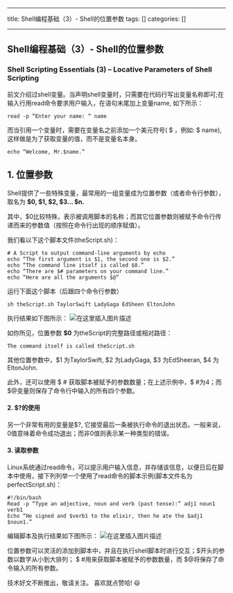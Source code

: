 
--- 
title:  Shell编程基础（3）- Shell的位置参数 
tags: []
categories: [] 

---
## Shell编程基础（3）- Shell的位置参数

### Shell Scripting Essentials (3) – Locative Parameters of Shell Scripting

前文介绍过shell变量。当声明shell变量时，只需要在代码行写出变量名称即可;在输入行用read命令要求用户输入，在语句末尾加上变量name, 如下所示：

```
read -p “Enter your name: “ name

```

而当引用一个变量时，需要在变量名之前添加一个美元符号( $ ，例如: $ name),这样做是为了获取变量的值，而不是变量名本身。

```
echo “Welcome, Mr.$name.”

```

## 1. 位置参数

Shell提供了一些特殊变量，最常用的一组变量成为位置参数（或者命令行参数），取名为 **$0, $1, $2, $3… $n.**

其中，$0比较特殊，表示被调用脚本的名称；而其它位置参数则被赋予命令行传递而来的参数值（按照在命令行出现的顺序赋值）。

我们看以下这个脚本文件(theScript.sh)：

```
# A Script to output command-line arguments by echo
echo “The first argument is $1, the second one is $2.”
echo “The command line itself is called $0.”
echo “There are $# parameters on your command line.”
echo “Here are all the arguments $@”

```

运行下面这个脚本（后跟四个命令行参数）

```
sh theScript.sh TaylorSwift LadyGaga EdSheen EltonJohn

```

执行结果如下图所示： <img src="https://img-blog.csdnimg.cn/a1bb1a24df6a454aa616c9195a71a993.png" alt="在这里插入图片描述">

如你所见，位置参数 **$0** 为theScript的完整路径或相对路径：

```
The command itself is called theScript.sh

```

其他位置参数中，$1 为TaylorSwift, $2 为LadyGaga, $3 为EdSheeran, $4 为EltonJohn.

此外，还可以使用 $ # 获取脚本被赋予的参数数量；在上述示例中，$ #为4；而$@变量则保存了命令行中输入的所有四个参数。

#### 2. $?的使用

另一个非常有用的变量是$?, 它接受最后一条被执行命令的退出状态。一般来说，0值意味着命令成功退出；而非0值则表示某一种类型的错误。

#### 3. 读取参数

Linux系统通过read命令，可以提示用户输入信息，并存储该信息，以便日后在脚本中使用，接下列列举一个使用了read命令的脚本示例(脚本文件名为perfectScript.sh)：

```
#!/bin/bash
Read -p “Type an adjective, noun and verb (past tense):” adj1 noun1 verb1
Echo “He signed and $verb1 to the elixir, then he ate the $adj1 $noun1.”

```

编辑脚本及执行结果如下图所示： <img src="https://img-blog.csdnimg.cn/b8ec970815d244dda2566846e9a5cc9c.png" alt="在这里插入图片描述">

位置参数可以灵活的添加到脚本中，并且在执行shell脚本时进行交互；$开头的参数以数字从小到大排列； $ #用来获取脚本被赋予的参数数量，而 $@将保存了命令输入的所有参数。

技术好文不断推出，敬请关注。 喜欢就点赞哈! 😃
